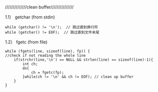 //////////////clean buffer///////////////

1.1）	getchar (from stdin)

	while (getchar() != '\n');  // 跳过直到换行符
	while (getchar() != EOF);  // 跳过直到文件末尾
 
1.2）	fgetc (from file)

	while (fgets(line, sizeof(line), fp)) {  
 	//check if not reading the whole line
		if(strchr(line,'\n') == NULL && strlen(line) == sizeof(line)-1){
			int ch;
			do{
				ch = fgetc(fp);
			}while(ch != '\n' && ch != EOF); // clean up buffer
		}
	}
